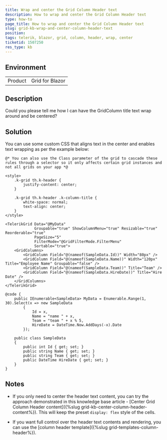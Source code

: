 ```yaml
---
title: Wrap and center the Grid Column Header text
description: How to wrap and center the Grid Column Header text
type: how-to
page_title: How to wrap and center the Grid Column Header text
slug: grid-kb-wrap-and-center-column-header-text
position: 
tags: telerik, blazor, grid, column, header, wrap, center
ticketid: 1507250
res_type: kb
---
```


## Environment
<table>
	<tbody>
		<tr>
			<td>Product</td>
			<td>Grid for Blazor</td>
		</tr>
	</tbody>
</table>


## Description
Could you please tell me how I can have the GridColumn title text wrap around and be centered?

## Solution

You can use some custom CSS that aligns text in the center and enables text wrapping as per the example below:

````CSHTML
@* You can also use the Class parameter of the grid to cascade these rules through a selector so it only affects certain grid instances and not all grids on your app *@

<style>
    .k-grid th.k-header {
        justify-content: center;
    }

    .k-grid th.k-header .k-column-title {
        white-space: normal;
        text-align: center;
    }
</style>

<TelerikGrid Data="@MyData"
             Groupable="true" ShowColumnMenu="true" Resizable="true" Reorderable="true"
             PageSize="5"
             FilterMode="@GridFilterMode.FilterMenu"
             Sortable="true">
    <GridColumns>
        <GridColumn Field="@(nameof(SampleData.Id))" Width="80px" />
        <GridColumn Field="@(nameof(SampleData.Name))" Width="120px" Title="Employee Name" Groupable="false" />
        <GridColumn Field="@(nameof(SampleData.Team))" Title="Team" />
        <GridColumn Field="@(nameof(SampleData.HireDate))" Title="Hire Date" />
    </GridColumns>
</TelerikGrid>

@code {
    public IEnumerable<SampleData> MyData = Enumerable.Range(1, 30).Select(x => new SampleData
        {
            Id = x,
            Name = "name " + x,
            Team = "team " + x % 5,
            HireDate = DateTime.Now.AddDays(-x).Date
        });

    public class SampleData
    {
        public int Id { get; set; }
        public string Name { get; set; }
        public string Team { get; set; }
        public DateTime HireDate { get; set; }
    }
}
````

## Notes

* If you only need to center the header text content, you can try the approach demonstrated in this knowledge base article - [Center Grid Column Header content]({%slug grid-kb-center-column-header-content%}). This will keep the preset `display: flex` style of the cells.

* If you want full control over the header text contents and rendering, you can use the [column header template]({%slug grid-templates-column-header%}).
